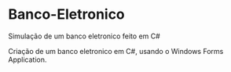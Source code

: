 # Banco-Eletronico
Simulação de um banco eletronico feito em C#

Criação de um banco eletronico em C#, usando o Windows Forms Application. 
